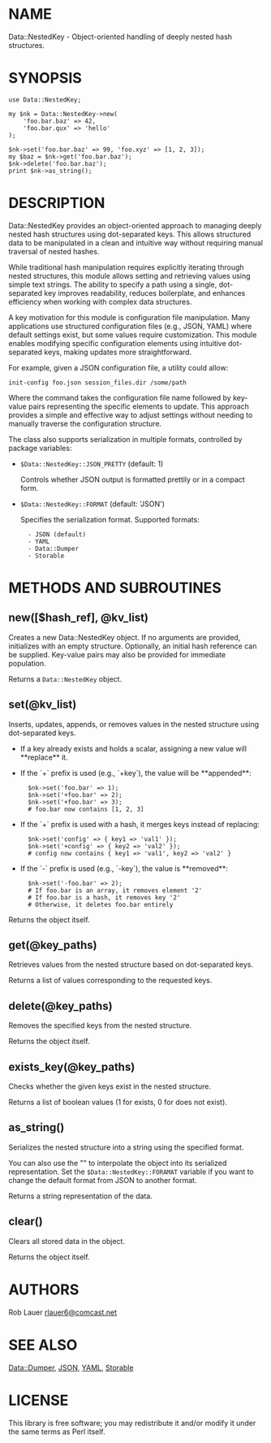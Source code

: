 # NAME

Data::NestedKey - Object-oriented handling of deeply nested hash structures.

# SYNOPSIS

    use Data::NestedKey;

    my $nk = Data::NestedKey->new(
        'foo.bar.baz' => 42,
        'foo.bar.qux' => 'hello'
    );

    $nk->set('foo.bar.baz' => 99, 'foo.xyz' => [1, 2, 3]);
    my $baz = $nk->get('foo.bar.baz');
    $nk->delete('foo.bar.baz');
    print $nk->as_string();

# DESCRIPTION

Data::NestedKey provides an object-oriented approach to managing deeply nested 
hash structures using dot-separated keys. This allows structured data to be 
manipulated in a clean and intuitive way without requiring manual traversal 
of nested hashes.

While traditional hash manipulation requires explicitly iterating through nested 
structures, this module allows setting and retrieving values using simple text 
strings. The ability to specify a path using a single, dot-separated key improves 
readability, reduces boilerplate, and enhances efficiency when working with complex 
data structures.

A key motivation for this module is configuration file manipulation. Many applications 
use structured configuration files (e.g., JSON, YAML) where default settings exist, 
but some values require customization. This module enables modifying specific 
configuration elements using intuitive dot-separated keys, making updates more 
straightforward.

For example, given a JSON configuration file, a utility could allow:

    init-config foo.json session_files.dir /some/path

Where the command takes the configuration file name followed by key-value pairs 
representing the specific elements to update. This approach provides a simple 
and effective way to adjust settings without needing to manually traverse the 
configuration structure.

The class also supports serialization in multiple formats, controlled by 
package variables:

- `$Data::NestedKey::JSON_PRETTY` (default: 1)

    Controls whether JSON output is formatted prettily or in a compact form.

- `$Data::NestedKey::FORMAT` (default: 'JSON')

    Specifies the serialization format. Supported formats:

        - JSON (default)
        - YAML
        - Data::Dumper
        - Storable

# METHODS AND SUBROUTINES

## new(\[$hash\_ref\], @kv\_list)

Creates a new Data::NestedKey object. If no arguments are provided, initializes 
with an empty structure. Optionally, an initial hash reference can be supplied. 
Key-value pairs may also be provided for immediate population.

Returns a `Data::NestedKey` object.

## set(@kv\_list)

Inserts, updates, appends, or removes values in the nested structure using dot-separated keys.

- If a key already exists and holds a scalar, assigning a new value will \*\*replace\*\* it.
- If the \`+\` prefix is used (e.g., \`+key\`), the value will be \*\*appended\*\*:

        $nk->set('foo.bar' => 1);
        $nk->set('+foo.bar' => 2);
        $nk->set('+foo.bar' => 3);
        # foo.bar now contains [1, 2, 3]

- If the \`+\` prefix is used with a hash, it merges keys instead of replacing:

        $nk->set('config' => { key1 => 'val1' });
        $nk->set('+config' => { key2 => 'val2' });
        # config now contains { key1 => 'val1', key2 => 'val2' }

- If the \`-\` prefix is used (e.g., \`-key\`), the value is \*\*removed\*\*:

        $nk->set('-foo.bar' => 2);
        # If foo.bar is an array, it removes element '2'
        # If foo.bar is a hash, it removes key '2'
        # Otherwise, it deletes foo.bar entirely

Returns the object itself.

## get(@key\_paths)

Retrieves values from the nested structure based on dot-separated keys.

Returns a list of values corresponding to the requested keys.

## delete(@key\_paths)

Removes the specified keys from the nested structure.

Returns the object itself.

## exists\_key(@key\_paths)

Checks whether the given keys exist in the nested structure.

Returns a list of boolean values (1 for exists, 0 for does not exist).

## as\_string()

Serializes the nested structure into a string using the specified format.

You can also use the "" to interpolate the object into its serialized
representation. Set the `$Data::NestedKey::FORAMAT` variable if you
want to change the default format from JSON to another format.

Returns a string representation of the data.

## clear()

Clears all stored data in the object.

Returns the object itself.

# AUTHORS

Rob Lauer <rlauer6@comcast.net>

# SEE ALSO

[Data::Dumper](https://metacpan.org/pod/Data%3A%3ADumper), [JSON](https://metacpan.org/pod/JSON), [YAML](https://metacpan.org/pod/YAML), [Storable](https://metacpan.org/pod/Storable)

# LICENSE

This library is free software; you may redistribute it and/or modify it
under the same terms as Perl itself.
